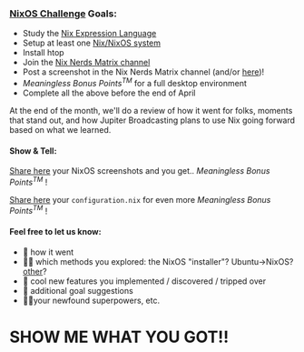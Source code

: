 ### [NixOS Challenge](https://linuxunplugged.com/451) Goals:

+ Study the [Nix Expression Language](https://nixos.org/manual/nix/stable/)
+ Setup at least one [Nix/NixOS system](https://nixos.org/manual/nixos/stable/)
+ Install htop
+ Join the [Nix Nerds Matrix channel](https://linuxunplugged.com/matrixinfo)
+ Post a screenshot in the Nix Nerds Matrix channel (and/or [here](https://github.com/JupiterBroadcasting/nixos-challenge/discussions/1))!
+ _Meaningless Bonus Points<sup>TM</sup>_ for a full desktop environment
+ Complete all the above before the end of April


At the end of the month, we'll do a review of how it went for folks, moments that stand out, and how Jupiter Broadcasting plans to use Nix going forward based on what we learned.

#### Show & Tell:
[Share here](https://github.com/JupiterBroadcasting/nixos-challenge/discussions/1) your NixOS screenshots and you get.. _Meaningless Bonus Points<sup>TM</sup>_ !

[Share here](https://github.com/JupiterBroadcasting/nixos-challenge/discussions/2) your ``configuration.nix`` for even more _Meaningless Bonus Points<sup>TM</sup>_ !


#### Feel free to let us know:
* 💯 how it went
* 🧑‍💻 which methods you explored: the NixOS "installer"? Ubuntu->NixOS? [other](https://nixos.org/manual/nixos/stable/index.html#sec-installing-from-other-distro)?
* 🤖 cool new features you implemented / discovered / tripped over
* 🎯 additional goal suggestions
* 🦸‍♀️your newfound superpowers, etc.  

# SHOW ME WHAT YOU GOT!!
